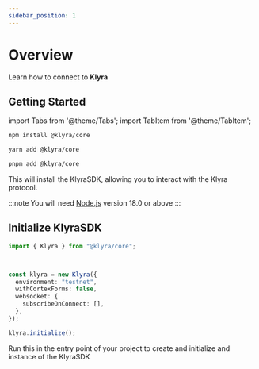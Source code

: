 ```yaml
---
sidebar_position: 1
---
```


# Overview

Learn how to connect to **Klyra**

## Getting Started

import Tabs from '@theme/Tabs';
import TabItem from '@theme/TabItem';

<Tabs>
  <TabItem value="npm" label="npm" default>

  ```bash
  npm install @klyra/core
  ```

  </TabItem>
  <TabItem value="yarn" label="yarn">

  ```bash
  yarn add @klyra/core
  ```

  </TabItem>
  <TabItem value="pnpm" label="pnpm">

  ```bash
  pnpm add @klyra/core
  ```

  </TabItem>
</Tabs>

This will install the KlyraSDK, allowing you to interact with the Klyra protocol.

:::note
  You will need [Node.js](https://nodejs.org/en/download/) version 18.0 or above
:::

## Initialize KlyraSDK
```typescript
import { Klyra } from "@klyra/core";



const klyra = new Klyra({
  environment: "testnet",
  withCortexForms: false,
  websocket: {
    subscribeOnConnect: [],
  },
});

klyra.initialize();
```

Run this in the entry point of your project to create and initialize and instance of the KlyraSDK

